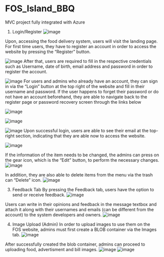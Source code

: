 # FOS_Island_BBQ
MVC project fully integrated with Azure

1. Login/Register
![image](https://user-images.githubusercontent.com/53852691/186569682-69248f10-0d9a-4456-b8d8-dbafb66b5b77.png)

Upon, accessing the food delivery system, users will visit the landing page. For first time users, they have to register an account in order to access the website by pressing the “Register” button.


![image](https://user-images.githubusercontent.com/53852691/186569751-0c215e5a-8a78-47ac-842d-39bd7fe7d52a.png)
After that, users are required to fill in the respective credentials such as Username, date of birth, email address and password in order to register the account.

![image](https://user-images.githubusercontent.com/53852691/186569787-ed433a51-125e-41ea-893b-4a4df6a2c575.png)
For users and admins who already have an account, they can sign in via the “Login” button at the top right of the website and fill in their username and password. If the user happens to forget their password or do not have an account beforehand, they are able to navigate back to the register page or password recovery screen through the links below

![image](https://user-images.githubusercontent.com/53852691/186569801-0fca3b2e-441b-4a97-a613-af0faaa7e631.png)

![image](https://user-images.githubusercontent.com/53852691/186569810-039ed966-3d0e-4fca-aa33-dda306e66f72.png)


![image](https://user-images.githubusercontent.com/53852691/186569818-7068ed51-bb21-4c8e-9ffb-e89a4924964c.png)
Upon successful login, users are able to see their email at the top-right section, indicating that they are able now to access the website.

![image](https://user-images.githubusercontent.com/53852691/186569861-310522d7-aa11-41a5-83f2-45b6368dcc27.png)


If the information of the item needs to be changed, the admins can press on the gear icon, which is the “Edit” button, to perform the necessary changes.
![image](https://user-images.githubusercontent.com/53852691/186569980-2e81b162-0117-4121-b2c4-df3f2d1d0fa2.png)

In addition, they are also able to delete items from the menu via the trash can “Delete” icon.
![image](https://user-images.githubusercontent.com/53852691/186570006-e67d41d4-6e5e-4ba8-991c-6c92203c6229.png)
 
3. Feedback Tab
By pressing the Feedback tab, users have the option to send or receive feedback.
![image](https://user-images.githubusercontent.com/53852691/186570030-7a0ff20a-d1b4-4e2d-a9b9-2d4969d80687.png)


Users can write in their opinions and feedback in the message textbox and attach it along with their usernames and emails (can be different from the account) to the system developers and owners. 
![image](https://user-images.githubusercontent.com/53852691/186570134-61eed5ac-2172-4500-bb47-8d90ca5f0ce1.png)


4. Image Upload (Admin)
In order to upload images to use them on the FOS website, admins must first create a BLOB container via the Images tab.
![image](https://user-images.githubusercontent.com/53852691/186570156-77903224-1132-4a4d-8432-a3d802e5519f.png)

After successfully created the blob container, admins can proceed to uploading food, advertisment and bill images.
![image](https://user-images.githubusercontent.com/53852691/186570174-1fa9a6b4-ae00-4cbe-9a8f-1fb56ca9211c.png)
![image](https://user-images.githubusercontent.com/53852691/186570187-2e313193-4b34-4ebf-98fc-6dbe20e9b119.png)


